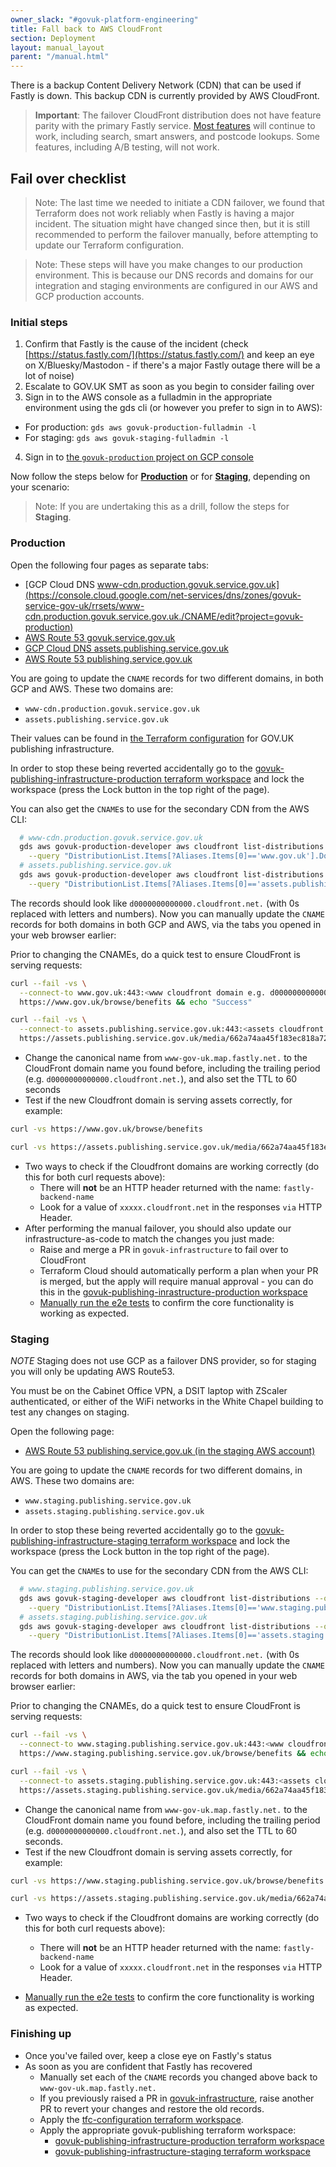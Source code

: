 ```yaml
---
owner_slack: "#govuk-platform-engineering"
title: Fall back to AWS CloudFront
section: Deployment
layout: manual_layout
parent: "/manual.html"
---
```


There is a backup Content Delivery Network (CDN) that can be used if Fastly is down.
This backup CDN is currently provided by AWS CloudFront.

> **Important**: The failover CloudFront distribution does not have feature parity with the primary Fastly service.
> [Most features](https://docs.google.com/document/d/17_dfWvKNmqyLX1h_PPY6_Cd6IggrrSsP-Peh2De6JQk/edit) will continue to work, including search, smart answers, and postcode lookups. Some features, including
> A/B testing, will not work.

## Fail over checklist

> Note: The last time we needed to initiate a CDN failover, we found that Terraform does not work reliably when Fastly is
> having a major incident. The situation might have changed since then, but it is still recommended to perform the
> failover manually, before attempting to update our Terraform configuration.

<!-- Force separation between these two blockquotes -->

> Note: These steps will have you make changes to our production environment. This is because our DNS records and domains for our integration and staging environments are configured in our AWS and GCP production accounts.

### Initial steps

1. Confirm that Fastly is the cause of the incident (check [https://status.fastly.com/](https://status.fastly.com/)
  and keep an eye on X/Bluesky/Mastodon - if there's a major Fastly outage there will be a lot of noise)
2. Escalate to GOV.UK SMT as soon as you begin to consider failing over
3. Sign in to the AWS console as a fulladmin in the appropriate environment using the gds cli (or however you prefer to sign in to AWS):
  - For production: `gds aws govuk-production-fulladmin -l`
  - For staging: `gds aws govuk-staging-fulladmin -l`
4. Sign in to [the `govuk-production` project on GCP console](https://console.cloud.google.com/home/dashboard?project=govuk-production)

Now follow the steps below for [**Production**](#production) or for [**Staging**](#staging), depending on your scenario:

> Note: If you are undertaking this as a drill, follow the steps for **Staging**.

### Production

Open the following four pages as separate tabs:

- [GCP Cloud DNS www-cdn.production.govuk.service.gov.uk](https://console.cloud.google.com/net-services/dns/zones/govuk-service-gov-uk/rrsets/www-cdn.production.govuk.service.gov.uk./CNAME/edit?project=govuk-production)
- [AWS Route 53 govuk.service.gov.uk](https://console.aws.amazon.com/route53/v2/hostedzones#ListRecordSets/Z22RPYZA77J620)
- [GCP Cloud DNS assets.publishing.service.gov.uk](https://console.cloud.google.com/net-services/dns/zones/publishing-service-gov-uk/rrsets/assets.publishing.service.gov.uk./CNAME/edit?project=govuk-production)
- [AWS Route 53 publishing.service.gov.uk](https://console.aws.amazon.com/route53/v2/hostedzones#ListRecordSets/Z3SBFBO09PD5HF)

You are going to update the `CNAME` records for two different domains, in both GCP and AWS. These two domains are:

- `www-cdn.production.govuk.service.gov.uk`
- `assets.publishing.service.gov.uk`

Their values can be found in [the Terraform configuration](https://github.com/alphagov/govuk-infrastructure/blob/main/terraform/deployments/tfc-configuration/variables-production.tf) for GOV.UK publishing infrastructure.

In order to stop these being reverted accidentally go to the [govuk-publishing-infrastructure-production terraform workspace](https://app.terraform.io/app/govuk/workspaces/govuk-publishing-infrastructure-production)
and lock the workspace (press the Lock button in the top right of the page).

You can also get the `CNAME`s to use for the secondary CDN from the AWS CLI:

```bash
  # www-cdn.production.govuk.service.gov.uk
  gds aws govuk-production-developer aws cloudfront list-distributions --output text \
    --query "DistributionList.Items[?Aliases.Items[0]=='www.gov.uk'].DomainName | [0]"
  # assets.publishing.service.gov.uk
  gds aws govuk-production-developer aws cloudfront list-distributions --output text \
    --query "DistributionList.Items[?Aliases.Items[0]=='assets.publishing.service.gov.uk'].DomainName | [0]"
```

The records should look like `d0000000000000.cloudfront.net.` (with 0s replaced with letters and numbers). Now you can manually update the `CNAME` records for both domains in both GCP and AWS, via the tabs you opened in your web browser earlier:

Prior to changing the CNAMEs, do a quick test to ensure CloudFront is serving requests:

```bash
curl --fail -vs \
  --connect-to www.gov.uk:443:<www cloudfront domain e.g. d0000000000000.cloudfront.net> \
  https://www.gov.uk/browse/benefits && echo "Success"

curl --fail -vs \
  --connect-to assets.publishing.service.gov.uk:443:<assets cloudfront domain e.g. d0000000000000.cloudfront.net> \
  https://assets.publishing.service.gov.uk/media/662a74aa45f183ec818a72c2/dvsa-earned-recognition-vehicle-operators-accredited-list.csv/preview && echo success
```

- Change the canonical name from `www-gov-uk.map.fastly.net.` to the CloudFront domain name you found before, including the trailing period (e.g. `d0000000000000.cloudfront.net.`), and also set the TTL to 60 seconds
- Test if the new Cloudfront domain is serving assets correctly, for example:

```bash
curl -vs https://www.gov.uk/browse/benefits

curl -vs https://assets.publishing.service.gov.uk/media/662a74aa45f183ec818a72c2/dvsa-earned-recognition-vehicle-operators-accredited-list.csv/preview
```

- Two ways to check if the Cloudfront domains are working correctly (do this for both curl requests above):
  - There will **not** be an HTTP header returned with the name: `fastly-backend-name`
  - Look for a value of `xxxxx.cloudfront.net` in the responses `via` HTTP Header.
- After performing the manual failover, you should also update our infrastructure-as-code to match the changes you just made:
  - Raise and merge a PR in `govuk-infrastructure` to fail over to CloudFront
  - Terraform Cloud should automatically perform a plan when your PR is merged, but the apply will require manual approval - you can do this in the [govuk-publishing-inrastructure-production workspace](https://app.terraform.io/app/govuk/workspaces/govuk-publishing-infrastructure-production)
  - [Manually run the e2e tests](/repos/govuk-e2e-tests.html#running-the-tests-manually) to confirm the core functionality is working as expected.

### Staging

*NOTE* Staging does not use GCP as a failover DNS provider, so for staging you will only be updating AWS Route53.

You must be on the Cabinet Office VPN, a DSIT laptop with ZScaler authenticated, or either of the WiFi networks in the White Chapel building to test any changes on staging.

Open the following page:

- [AWS Route 53 publishing.service.gov.uk (in the staging AWS account)](https://us-east-1.console.aws.amazon.com/route53/v2/hostedzones#ListRecordSets/Z05513091E15C53LVTH47)

You are going to update the `CNAME` records for two different domains, in AWS. These two domains are:

- `www.staging.publishing.service.gov.uk`
- `assets.staging.publishing.service.gov.uk`

In order to stop these being reverted accidentally go to the [govuk-publishing-infrastructure-staging terraform workspace](https://app.terraform.io/app/govuk/workspaces/govuk-publishing-infrastructure-staging)
and lock the workspace (press the Lock button in the top right of the page).

You can get the `CNAME`s to use for the secondary CDN from the AWS CLI:

```bash
  # www.staging.publishing.service.gov.uk
  gds aws govuk-staging-developer aws cloudfront list-distributions --output text \
    --query "DistributionList.Items[?Aliases.Items[0]=='www.staging.publishing.service.gov.uk'].DomainName | [0]"
  # assets.staging.publishing.service.gov.uk
  gds aws govuk-staging-developer aws cloudfront list-distributions --output text \
    --query "DistributionList.Items[?Aliases.Items[0]=='assets.staging.publishing.service.gov.uk'].DomainName | [0]"
```

The records should look like `d0000000000000.cloudfront.net.` (with 0s replaced with letters and numbers). Now you can manually update the `CNAME` records for both domains in AWS, via the tab you opened in your web browser earlier:

Prior to changing the CNAMEs, do a quick test to ensure CloudFront is serving requests:

```bash
curl --fail -vs \
  --connect-to www.staging.publishing.service.gov.uk:443:<www cloudfront domain e.g. d0000000000000.cloudfront.net> \
  https://www.staging.publishing.service.gov.uk/browse/benefits && echo "Success"

curl --fail -vs \
  --connect-to assets.staging.publishing.service.gov.uk:443:<assets cloudfront domain e.g. d0000000000000.cloudfront.net> \
  https://assets.staging.publishing.service.gov.uk/media/662a74aa45f183ec818a72c2/dvsa-earned-recognition-vehicle-operators-accredited-list.csv/preview && echo success

```

- Change the canonical name from `www-gov-uk.map.fastly.net.` to the CloudFront domain name you found before, including the trailing period (e.g. `d0000000000000.cloudfront.net.`), and also set the TTL to 60 seconds.
- Test if the new Cloudfront domain is serving assets correctly, for example:

```bash
curl -vs https://www.staging.publishing.service.gov.uk/browse/benefits

curl -vs https://assets.staging.publishing.service.gov.uk/media/662a74aa45f183ec818a72c2/dvsa-earned-recognition-vehicle-operators-accredited-list.csv/preview
```

- Two ways to check if the Cloudfront domains are working correctly (do this for both curl requests above):
  - There will **not** be an HTTP header returned with the name: `fastly-backend-name`
  - Look for a value of `xxxxx.cloudfront.net` in the responses `via` HTTP Header.

- [Manually run the e2e tests](/repos/govuk-e2e-tests.html#running-the-tests-manually) to confirm the core functionality is working as expected.

### Finishing up

- Once you've failed over, keep a close eye on Fastly's status
- As soon as you are confident that Fastly has recovered
  - Manually set each of the `CNAME` records you changed above back to `www-gov-uk.map.fastly.net.`
  - If you previously raised a PR in [govuk-infrastructure](https://github.com/alphagov/govuk-infrastructure), raise another PR to revert your changes and restore the old records.
  - Apply the [tfc-configuration terraform workspace](https://app.terraform.io/app/govuk/workspaces/tfc-configuration).
  - Apply the appropriate govuk-publishing terraform workspace:
    - [govuk-publishing-infrastructure-production terraform workspace](https://app.terraform.io/app/govuk/workspaces/govuk-publishing-infrastructure-production)
    - [govuk-publishing-infrastructure-staging terraform workspace](https://app.terraform.io/app/govuk/workspaces/govuk-publishing-infrastructure-staging)

